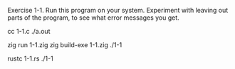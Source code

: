 Exercise 1-1. Run this program on your system. Experiment with leaving out parts of the program, to see what error messages you get.

cc 1-1.c
./a.out

zig run 1-1.zig
zig build-exe 1-1.zig
./1-1

rustc 1-1.rs
./1-1
